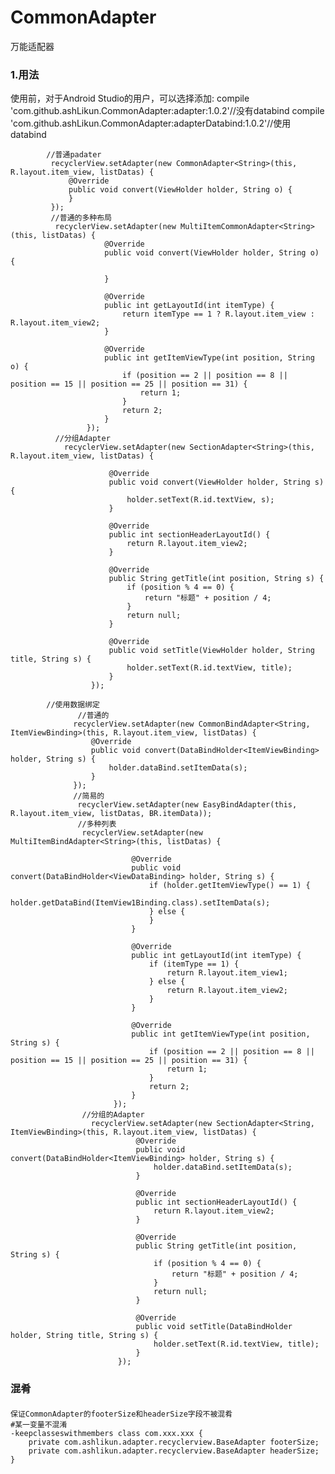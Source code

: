 # **CommonAdapter**
万能适配器

### 1.用法
使用前，对于Android Studio的用户，可以选择添加:
     compile 'com.github.ashLikun.CommonAdapter:adapter:1.0.2'//没有databind
     compile 'com.github.ashLikun.CommonAdapter:adapterDatabind:1.0.2'//使用databind

            //普通padater
             recyclerView.setAdapter(new CommonAdapter<String>(this, R.layout.item_view, listDatas) {
                 @Override
                 public void convert(ViewHolder holder, String o) {
                 }
             });
             //普通的多种布局
              recyclerView.setAdapter(new MultiItemCommonAdapter<String>(this, listDatas) {
                         @Override
                         public void convert(ViewHolder holder, String o) {

                         }

                         @Override
                         public int getLayoutId(int itemType) {
                             return itemType == 1 ? R.layout.item_view : R.layout.item_view2;
                         }

                         @Override
                         public int getItemViewType(int position, String o) {
                             if (position == 2 || position == 8 || position == 15 || position == 25 || position == 31) {
                                 return 1;
                             }
                             return 2;
                         }
                     });
              //分组Adapter
                recyclerView.setAdapter(new SectionAdapter<String>(this, R.layout.item_view, listDatas) {

                          @Override
                          public void convert(ViewHolder holder, String s) {
                              holder.setText(R.id.textView, s);
                          }

                          @Override
                          public int sectionHeaderLayoutId() {
                              return R.layout.item_view2;
                          }

                          @Override
                          public String getTitle(int position, String s) {
                              if (position % 4 == 0) {
                                  return "标题" + position / 4;
                              }
                              return null;
                          }

                          @Override
                          public void setTitle(ViewHolder holder, String title, String s) {
                              holder.setText(R.id.textView, title);
                          }
                      });

            //使用数据绑定
                   //普通的
                  recyclerView.setAdapter(new CommonBindAdapter<String, ItemViewBinding>(this, R.layout.item_view, listDatas) {
                      @Override
                      public void convert(DataBindHolder<ItemViewBinding> holder, String s) {
                          holder.dataBind.setItemData(s);
                      }
                  });
                  //简易的
                   recyclerView.setAdapter(new EasyBindAdapter(this, R.layout.item_view, listDatas, BR.itemData));
                   //多种列表
                    recyclerView.setAdapter(new MultiItemBindAdapter<String>(this, listDatas) {

                               @Override
                               public void convert(DataBindHolder<ViewDataBinding> holder, String s) {
                                   if (holder.getItemViewType() == 1) {
                                       holder.getDataBind(ItemView1Binding.class).setItemData(s);
                                   } else {
                                   }
                               }

                               @Override
                               public int getLayoutId(int itemType) {
                                   if (itemType == 1) {
                                       return R.layout.item_view1;
                                   } else {
                                       return R.layout.item_view2;
                                   }
                               }

                               @Override
                               public int getItemViewType(int position, String s) {
                                   if (position == 2 || position == 8 || position == 15 || position == 25 || position == 31) {
                                       return 1;
                                   }
                                   return 2;
                               }
                           });
                    //分组的Adapter
                      recyclerView.setAdapter(new SectionAdapter<String, ItemViewBinding>(this, R.layout.item_view, listDatas) {
                                @Override
                                public void convert(DataBindHolder<ItemViewBinding> holder, String s) {
                                    holder.dataBind.setItemData(s);
                                }

                                @Override
                                public int sectionHeaderLayoutId() {
                                    return R.layout.item_view2;
                                }

                                @Override
                                public String getTitle(int position, String s) {
                                    if (position % 4 == 0) {
                                        return "标题" + position / 4;
                                    }
                                    return null;
                                }

                                @Override
                                public void setTitle(DataBindHolder holder, String title, String s) {
                                    holder.setText(R.id.textView, title);
                                }
                            });

### 混肴
####
    保证CommonAdapter的footerSize和headerSize字段不被混肴
    #某一变量不混淆
    -keepclasseswithmembers class com.xxx.xxx {
        private com.ashlikun.adapter.recyclerview.BaseAdapter footerSize;
        private com.ashlikun.adapter.recyclerview.BaseAdapter headerSize;
    }

